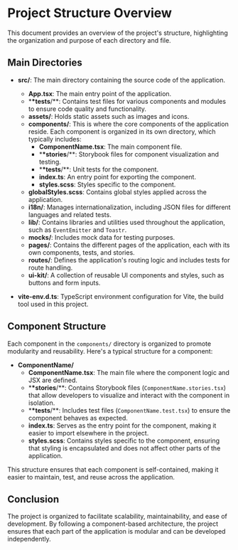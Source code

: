 # Project Structure Overview

This document provides an overview of the project's structure, highlighting the organization and purpose of each directory and file.

## Main Directories

- **src/**: The main directory containing the source code of the application.

  - **App.tsx**: The main entry point of the application.
  - \***\*tests**/\*\*: Contains test files for various components and modules to ensure code quality and functionality.
  - **assets/**: Holds static assets such as images and icons.
  - **components/**: This is where the core components of the application reside. Each component is organized in its own directory, which typically includes:
    - **ComponentName.tsx**: The main component file.
    - \***\*stories**/\*\*: Storybook files for component visualization and testing.
    - \***\*tests**/\*\*: Unit tests for the component.
    - **index.ts**: An entry point for exporting the component.
    - **styles.scss**: Styles specific to the component.
  - **globalStyles.scss**: Contains global styles applied across the application.
  - **i18n/**: Manages internationalization, including JSON files for different languages and related tests.
  - **lib/**: Contains libraries and utilities used throughout the application, such as `EventEmitter` and `Toastr`.
  - **mocks/**: Includes mock data for testing purposes.
  - **pages/**: Contains the different pages of the application, each with its own components, tests, and stories.
  - **routes/**: Defines the application's routing logic and includes tests for route handling.
  - **ui-kit/**: A collection of reusable UI components and styles, such as buttons and form inputs.

- **vite-env.d.ts**: TypeScript environment configuration for Vite, the build tool used in this project.

## Component Structure

Each component in the `components/` directory is organized to promote modularity and reusability. Here's a typical structure for a component:

- **ComponentName/**
  - **ComponentName.tsx**: The main file where the component logic and JSX are defined.
  - \***\*stories**/\*\*: Contains Storybook files (`ComponentName.stories.tsx`) that allow developers to visualize and interact with the component in isolation.
  - \***\*tests**/\*\*: Includes test files (`ComponentName.test.tsx`) to ensure the component behaves as expected.
  - **index.ts**: Serves as the entry point for the component, making it easier to import elsewhere in the project.
  - **styles.scss**: Contains styles specific to the component, ensuring that styling is encapsulated and does not affect other parts of the application.

This structure ensures that each component is self-contained, making it easier to maintain, test, and reuse across the application.

## Conclusion

The project is organized to facilitate scalability, maintainability, and ease of development. By following a component-based architecture, the project ensures that each part of the application is modular and can be developed independently.
